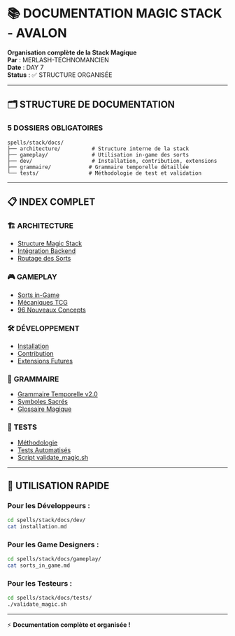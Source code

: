 # 📚 DOCUMENTATION MAGIC STACK - AVALON

**Organisation complète de la Stack Magique**  
**Par** : MERLASH-TECHNOMANCIEN  
**Date** : DAY 7  
**Status** : ✅ STRUCTURE ORGANISÉE

---

## 🗂️ STRUCTURE DE DOCUMENTATION

### **5 DOSSIERS OBLIGATOIRES**

```
spells/stack/docs/
├── architecture/          # Structure interne de la stack
├── gameplay/              # Utilisation in-game des sorts
├── dev/                   # Installation, contribution, extensions
├── grammaire/            # Grammaire temporelle détaillée
└── tests/                # Méthodologie de test et validation
```

---

## 📋 INDEX COMPLET

### 🏗️ **ARCHITECTURE**
- [Structure Magic Stack](architecture/structure_magic_stack.md)
- [Intégration Backend](architecture/integration_backend.md)
- [Routage des Sorts](architecture/routage_sorts.md)

### 🎮 **GAMEPLAY**
- [Sorts in-Game](gameplay/sorts_in_game.md)
- [Mécaniques TCG](gameplay/mecaniques_tcg.md)
- [96 Nouveaux Concepts](gameplay/96_nouveaux_concepts.md)

### 🛠️ **DÉVELOPPEMENT**
- [Installation](dev/installation.md)
- [Contribution](dev/contribution.md)
- [Extensions Futures](dev/extensions.md)

### 📜 **GRAMMAIRE**
- [Grammaire Temporelle v2.0](grammaire/grammaire_temporelle_complete.md)
- [Symboles Sacrés](grammaire/symboles_sacres.md)
- [Glossaire Magique](grammaire/glossaire_magique.md)

### 🧪 **TESTS**
- [Méthodologie](tests/methodologie.md)
- [Tests Automatisés](tests/tests_automatises.md)
- [Script validate_magic.sh](tests/validate_magic.sh)

---

## 🎯 UTILISATION RAPIDE

### Pour les Développeurs :
```bash
cd spells/stack/docs/dev/
cat installation.md
```

### Pour les Game Designers :
```bash
cd spells/stack/docs/gameplay/
cat sorts_in_game.md
```

### Pour les Testeurs :
```bash
cd spells/stack/docs/tests/
./validate_magic.sh
```

---

⚡ **Documentation complète et organisée !**